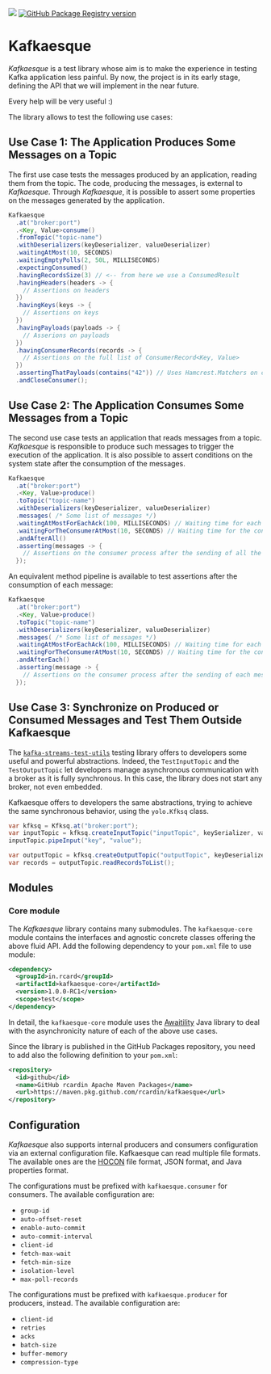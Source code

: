 ![](https://github.com/rcardin/kafkaesque/workflows/Kafkaesque/badge.svg)
[![GitHub Package Registry version](https://img.shields.io/github/v/release/rcardin/kafkaesque)]()

# Kafkaesque
_Kafkaesque_ is a test library whose aim is to make the experience in testing Kafka application less painful. By now, the project is in its early stage, defining the API that we will implement in the near future.

Every help will be very useful :)

The library allows to test the following use cases:

## Use Case 1: The Application Produces Some Messages on a Topic

The first use case tests the messages produced by an application, reading them from the topic. The code, producing the messages, is external to _Kafkaesque_. Through _Kafkaesque_, it is possible to assert some properties on the messages generated by the application.

```java
Kafkaesque
  .at("broker:port")
  .<Key, Value>consume()
  .fromTopic("topic-name")
  .withDeserializers(keyDeserializer, valueDeserializer)
  .waitingAtMost(10, SECONDS)
  .waitingEmptyPolls(2, 50L, MILLISECONDS)
  .expectingConsumed()
  .havingRecordsSize(3) // <-- from here we use a ConsumedResult
  .havingHeaders(headers -> {
    // Assertions on headers
  })
  .havingKeys(keys -> {
    // Assertions on keys
  })
  .havingPayloads(payloads -> {
    // Asserions on payloads
  })
  .havingConsumerRecords(records -> {
    // Assertions on the full list of ConsumerRecord<Key, Value>
  })
  .assertingThatPayloads(contains("42")) // Uses Hamcrest.Matchers on collections :)
  .andCloseConsumer();
```

## Use Case 2: The Application Consumes Some Messages from a Topic

The second use case tests an application that reads messages from a topic. _Kafkaesque_ is responsible to produce such messages to trigger the execution of the application. It is also possible to assert conditions on the system state after the consumption of the messages.

```java
Kafkaesque
  .at("broker:port")
  .<Key, Value>produce()
  .toTopic("topic-name")
  .withDeserializers(keyDeserializer, valueDeserializer)
  .messages( /* Some list of messages */)
  .waitingAtMostForEachAck(100, MILLISECONDS) // Waiting time for each ack from the broker
  .waitingForTheConsumerAtMost(10, SECONDS) // Waiting time for the consumer to read one / all the messages
  .andAfterAll()
  .asserting(messages -> {
    // Assertions on the consumer process after the sending of all the messages
  });
```

An equivalent method pipeline is available to test assertions after the consumption of each message:

```java
Kafkaesque
  .at("broker:port")
  .<Key, Value>produce()
  .toTopic("topic-name")
  .withDeserializers(keyDeserializer, valueDeserializer)
  .messages( /* Some list of messages */)
  .waitingAtMostForEachAck(100, MILLISECONDS) // Waiting time for each ack from the broker
  .waitingForTheConsumerAtMost(10, SECONDS) // Waiting time for the consumer to read one / all the messages
  .andAfterEach()
  .asserting(message -> {
    // Assertions on the consumer process after the sending of each message
  });
```

## Use Case 3: Synchronize on Produced or Consumed Messages and Test Them Outside Kafkaesque

The [`kafka-streams-test-utils`](https://kafka.apache.org/documentation/streams/developer-guide/testing.html) testing library offers to developers some useful and powerful abstractions. Indeed, the `TestInputTopic` and the `TestOutputTopic` let developers manage asynchronous communication with a broker as it is fully synchronous. In this case, the library does not start any broker, not even embedded.

Kafkaesque offers to developers the same abstractions, trying to achieve the same synchronous behavior, using the `yolo.Kfksq` class.

```java
var kfksq = Kfksq.at("broker:port");
var inputTopic = kfksq.createInputTopic("inputTopic", keySerializer, valueSerializer);
inputTopic.pipeInput("key", "value");

var outputTopic = kfksq.createOutputTopic("outputTopic", keyDeserializer, valueDeserializer);
var records = outputTopic.readRecordsToList();
```

## Modules

### Core module

The _Kafkaesque_ library contains many submodules. The `kafkaesque-core` module contains the interfaces and agnostic concrete classes offering the above fluid API. Add the following dependency to your `pom.xml` file to use module:

```xml
<dependency>
  <groupId>in.rcard</groupId>
  <artifactId>kafkaesque-core</artifactId>
  <version>1.0.0-RC1</version>
  <scope>test</scope>
</dependency>
```

In detail, the `kafkaesque-core` module uses the [Awaitility](http://www.awaitility.org/) Java library to deal with the asynchronicity nature of each of the above use cases.

Since the library is published in the GitHub Packages repository, you need to add also the following definition to your `pom.xml`:

```xml
<repository>
  <id>github</id>
  <name>GitHub rcardin Apache Maven Packages</name>
  <url>https://maven.pkg.github.com/rcardin/kafkaesque</url>
</repository>
```

## Configuration

_Kafkaesque_ also supports internal producers and consumers configuration via an external configuration file. Kafkaesque can read multiple file formats. The available ones are the [HOCON](https://github.com/lightbend/config/blob/main/HOCON.md) file format, JSON format, and Java properties format.

The configurations must be prefixed with `kafkaesque.consumer` for consumers. The available configuration are:

* `group-id`
* `auto-offset-reset`
* `enable-auto-commit`
* `auto-commit-interval`
* `client-id`
* `fetch-max-wait`
* `fetch-min-size`
* `isolation-level`
* `max-poll-records`

The configurations must be prefixed with `kafkaesque.producer` for producers, instead. The available configuration are:

* `client-id`
* `retries`
* `acks`
* `batch-size`
* `buffer-memory`
* `compression-type`


